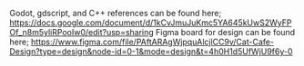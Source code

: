 Godot, gdscript, and C++ references can be found here; https://docs.google.com/document/d/1kCvJmuJuKmc5YA645kUwS2WyFPOf_n8m5yliRPooIw0/edit?usp=sharing
Figma board for design can be found here; https://www.figma.com/file/PAftARAgWjpquAlcjlCC9v/Cat-Cafe-Design?type=design&node-id=0-1&mode=design&t=4h0H1d5UfWjU9f6y-0
